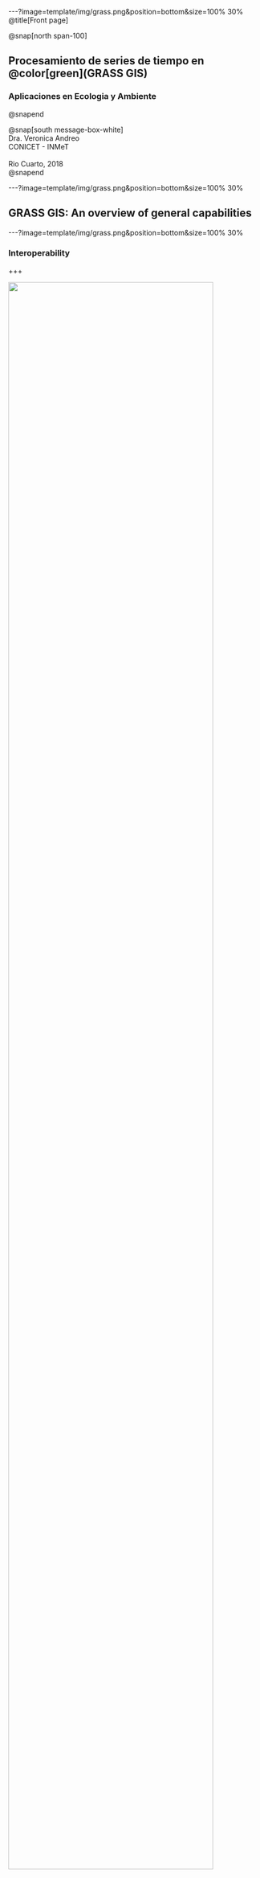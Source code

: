 ---?image=template/img/grass.png&position=bottom&size=100% 30%
@title[Front page]

@snap[north span-100]
<br>
<h2>Procesamiento de series de tiempo en @color[green](GRASS GIS)</h2>
<h3>Aplicaciones en Ecologia y Ambiente</h3>
@snapend

@snap[south message-box-white]
<br>Dra. Veronica Andreo<br>CONICET - INMeT<br><br>Rio Cuarto, 2018<br>
@snapend

---?image=template/img/grass.png&position=bottom&size=100% 30%

## GRASS GIS: An overview of general capabilities

---?image=template/img/grass.png&position=bottom&size=100% 30%

### Interoperability

+++

<img src="assets/img/grass_database_vs_geodata.png" width="90%">

+++

Modules for import/export of vector and raster maps

<img src="assets/img/File_raster_import.png">

---?image=template/img/grass.png&position=bottom&size=100% 30%

### Raster processing

+++

#### Raster menu

<img src="assets/img/Raster_menu.png" width="70%">

[Raster processing](https://grass.osgeo.org/grass74/manuals/rasterintro.html) manual

+++

Resampling

<img src="assets/img/Raster_resample_options.png">

+++

Raster overlay

<img src="assets/img/Raster_overlay_options.png">

+++

Hydrological modeling

<img src="assets/img/Raster_hydro.png">

+++

Landscape and patch analysis

<img src="assets/img/Raster_landscape.png">

<img src="assets/img/Raster_r_pi_addons.png">

---?image=template/img/grass.png&position=bottom&size=100% 30%

### Satellite imagery processing

+++

Imagery menu

<img src="assets/img/Imagery_menu.png">

[Image processing](https://grass.osgeo.org/grass74/manuals/imageryintro.html) manual

+++

Manage colors

<img src="assets/img/Imagery_colors.png">

+++

Transform

<img src="assets/img/Imagery_transform.png">

+++

Classification and Segmentation

<img src="assets/img/Imagery_classification.png">

+ many add-ons: r.learn.ml, i.segment.\*, i.superpixels.slic, i.ann.\*

+++

Generic tools and tools for specific sensors

<img src="assets/img/Imagery_satellite_especif_tools.png">

Add-ons for MODIS, Sentinel2, Landsat, SRTM, GPM, etc.

+++

Products

<img src="assets/img/Imagery_products.png">

Add-ons: [i.wi](https://grass.osgeo.org/grass74/manuals/addons/i.wi.html), i.lswt, etc.

+++

Evapotranspiration

<img src="assets/img/Imagery_ET.png">

... and in add-ons

---?image=template/img/grass.png&position=bottom&size=100% 30%

### 3D raster processing

+++

<img src="assets/img/3D_raster_menu.png">

[3D raster processing](https://grass.osgeo.org/grass74/manuals/raster3dintro.html) manual

---?image=template/img/grass.png&position=bottom&size=100% 30%

### Vector processing

+++

Vector menu

<img src="assets/img/Vector_menu.png" width="70%">

[Vector processing](https://grass.osgeo.org/grass74/manuals/vectorintro.html) manual

+++

Topology maintenance

<img src="assets/img/Vector_topology_maint.png">

+++

Selection and overlaying

<img src="assets/img/Vector_select.png">

<img src="assets/img/Vector_overlay.png">

+++

Network analysis

<img src="assets/img/Vector_network_analysis.png">

+++

Report and stats

<img src="assets/img/Vector_report_stats.png">

---?image=template/img/grass.png&position=bottom&size=100% 30%

### Database

+++

<img src="assets/img/DB_menu.png">

---?image=template/img/grass.png&position=bottom&size=100% 30%

### Time series

+++

<img src="assets/img/Temporal_menu.png">

We'll see this on thursday @fa[smile-o fa-spin text-green]

---?image=template/img/grass.png&position=bottom&size=100% 30%

### Graphical modeler

+++

@snap[north span-100]
Flowchart view plus Python translation
@snapend

@snap[west span-50]
<img src="assets/img/graphical_modeller.png">
@snapend 

@snap[east span-50]
<img src="assets/img/graphical_modeller_python.png">
@snapend

@snap[south span-100]
See [g.gui.gmodeler](https://grass.osgeo.org/grass74/manuals/wxGUI.gmodeler.html) manual page for further details.
@snapend

---?image=template/img/grass.png&position=bottom&size=100% 30%

### Visualization tools

+++

Map display

<img src="assets/img/map_display_and_gui_console.png" width="80%">

+++

Map display

<img src="assets/img/map_display_and_data_tab.png" width="80%">

+++

3D view

<img src="assets/img/3d_view.png" width="80%">

+++

@snap[north span-100]
wx-monitor
@snapend

@snap[west span-30]
Run in the terminal:

```
d.mon wx0
d.rast map=elevation
d.vect map=roadsmajor
```
<br>
@snapend

@snap[east span-70]
<img src="assets/img/wx_monitor.png">
@snapend

+++

Map-swipe

<img src="assets/img/map_swipe.png" width="70%">

+++

Animation tool

<img src="assets/img/lsat5_animation.gif" width="80%">

---?image=template/img/grass.png&position=bottom&size=100% 30%

### Cartographic composer

+++

<img src="assets/img/cartographic_comp_draft.png" width="80%">

+++

Export as .ps .eps or .pdf

<img src="assets/img/elevation.png">

+++?code=code/elevation.psmap

@[19](raster map)
@[21-29](vector of areas)
@[30-40](vector of lines)

---?image=template/img/grass.png&position=bottom&size=100% 30%

### Add-ons

<!--- Introduce some other useful add-ons --->

---

**Thanks for your attention!!**

![GRASS GIS logo](assets/img/grass_logo_alphab.png)

---

@snap[south span-50]
@size[18px](Presentation powered by)
<br>
<a href="https://gitpitch.com/">
<img src="assets/img/gitpitch_logo.png" width="20%"></a>
@snapend

<!--- <p><span class="slide-title">Flowchart view plus Python translation</span></p> --->